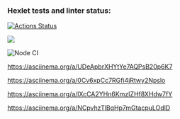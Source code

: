 ### Hexlet tests and linter status:
[![Actions Status](https://github.com/bloodywd/frontend-project-lvl1/workflows/hexlet-check/badge.svg)](https://github.com/bloodywd/frontend-project-lvl1/actions)

<a href="https://codeclimate.com/github/codeclimate/codeclimate/maintainability"><img src="https://api.codeclimate.com/v1/badges/a99a88d28ad37a79dbf6/maintainability" /></a>

![Node CI](https://github.com/bloodywd/frontend-project-lvl1/workflows/Node%20CI/badge.svg)

https://asciinema.org/a/UDeApbrXHYtYe7AQPsB20p6K7

https://asciinema.org/a/0Cv6xpCc7RGfi4jRtwy2Npslo

https://asciinema.org/a/lXcCA2YHn6KmzIZHf8XHdw7fY

https://asciinema.org/a/NCpvhzTlBqHp7mGtacpuLOdlD